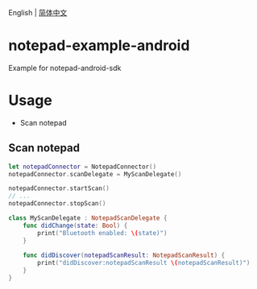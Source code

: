 English | [简体中文](./README-CN.md)

# notepad-example-android
Example for notepad-android-sdk

# Usage
- Scan notepad

## Scan notepad

```swift
let notepadConnector = NotepadConnector()
notepadConnector.scanDelegate = MyScanDelegate()

notepadConnector.startScan()
// ...
notepadConnector.stopScan()
```

```swift
class MyScanDelegate : NotepadScanDelegate {
    func didChange(state: Bool) {
        print("Bluetooth enabled: \(state)")
    }
    
    func didDiscover(notepadScanResult: NotepadScanResult) {
        print("didDiscover:notepadScanResult \(notepadScanResult)")
    }
}
```
